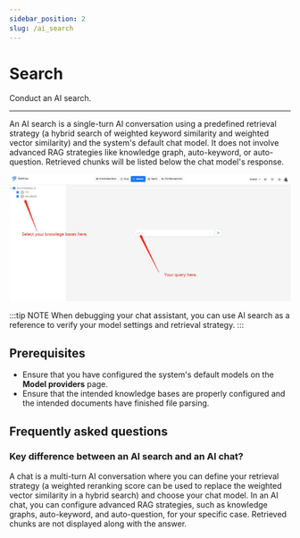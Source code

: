 ```yaml
---
sidebar_position: 2
slug: /ai_search
---
```


# Search

Conduct an AI search.

---

An AI search is a single-turn AI conversation using a predefined retrieval strategy (a hybrid search of weighted keyword similarity and weighted vector similarity) and the system's default chat model. It does not involve advanced RAG strategies like knowledge graph, auto-keyword, or auto-question. Retrieved chunks will be listed below the chat model's response.

![](https://raw.githubusercontent.com/infiniflow/ragflow-docs/main/images/ai_search.jpg)

:::tip NOTE
When debugging your chat assistant, you can use AI search as a reference to verify your model settings and retrieval strategy.
:::

## Prerequisites

- Ensure that you have configured the system's default models on the **Model providers** page.
- Ensure that the intended knowledge bases are properly configured and the intended documents have finished file parsing.


## Frequently asked questions

### Key difference between an AI search and an AI chat?

A chat is a multi-turn AI conversation where you can define your retrieval strategy (a weighted reranking score can be used to replace the weighted vector similarity in a hybrid search) and choose your chat model. In an AI chat, you can configure advanced RAG strategies, such as knowledge graphs, auto-keyword, and auto-question, for your specific case. Retrieved chunks are not displayed along with the answer.

